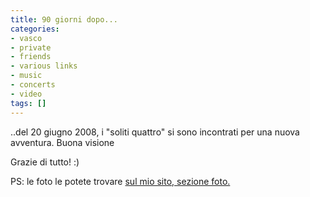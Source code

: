 ```yaml
---
title: 90 giorni dopo...
categories:
- vasco
- private
- friends
- various links
- music
- concerts
- video
tags: []
---
```

..del 20 giugno 2008, i "soliti quattro" si sono incontrati per una nuova
avventura. Buona visione

Grazie di tutto! :)

PS: le foto le potete trovare [sul mio sito, sezione
foto.](http://www.diegor.it/home/foto/foto.html
"http://www.diegor.it/home/foto/foto.html" )

